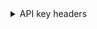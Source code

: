 <details>
  <summary>API key headers</summary>

Starting from `v1.25.1` and `v1.24.14`, there are separate headers `X-Google-Vertex-Api-Key` and `X-Google-Studio-Api-Key` for Vertex AI users and AI Studio respectively.
<br/>

Prior to Weaviate `v1.25.1` or `v1.24.14`, there was one header for both Vertex AI users and AI Studio, specified with either `X-Google-Api-Key` or `X-PaLM-Api-Key`. We recommend using the new headers for clarity and future compatibility.

</details>
